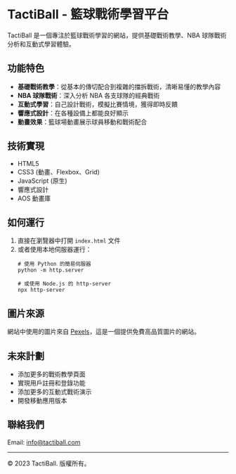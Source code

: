 # TactiBall - 籃球戰術學習平台

TactiBall 是一個專注於籃球戰術學習的網站，提供基礎戰術教學、NBA 球隊戰術分析和互動式學習體驗。

## 功能特色

- **基礎戰術教學**：從基本的傳切配合到複雜的擋拆戰術，清晰易懂的教學內容
- **NBA 球隊戰術**：深入分析 NBA 各支球隊的經典戰術
- **互動式學習**：自己設計戰術，模擬比賽情境，獲得即時反饋
- **響應式設計**：在各種設備上都能良好顯示
- **動畫效果**：籃球場動畫展示球員移動和戰術配合

## 技術實現

- HTML5
- CSS3 (動畫、Flexbox、Grid)
- JavaScript (原生)
- 響應式設計
- AOS 動畫庫

## 如何運行

1. 直接在瀏覽器中打開 `index.html` 文件
2. 或者使用本地伺服器運行：
   ```
   # 使用 Python 的簡易伺服器
   python -m http.server
   
   # 或使用 Node.js 的 http-server
   npx http-server
   ```

## 圖片來源

網站中使用的圖片來自 [Pexels](https://www.pexels.com/)，這是一個提供免費高品質圖片的網站。

## 未來計劃

- 添加更多的戰術教學頁面
- 實現用戶註冊和登錄功能
- 添加更多的互動式戰術演示
- 開發移動應用版本

## 聯絡我們

Email: info@tactiball.com

---

© 2023 TactiBall. 版權所有。 